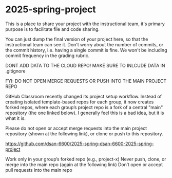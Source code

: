 # 2025-spring-project

This is a place to share your project with the instructional team, it's primary purpose is to facilitate file and code sharing.

You can just dump the final version of your project here, so that the instructional team can see it. Don't worry about the number of commits, or the commit history, i.e. having a single commit is fine. We won't be including commit frequency in the grading rubric.

DONT ADD DATA TO THE CLOUD REPO! MAKE SURE TO INLCUDE DATA IN .gitignore 

FYI: DO NOT OPEN MERGE REQUESTS OR PUSH INTO THE MAIN PROJECT REPO

GitHub Classroom recently changed its project setup workflow. Instead of creating isolated template-based repos for each group, it now creates forked repos, where each group’s project repo is a fork of a central "main" repository (the one linked below). I generally feel this is a bad idea, but it is what it is.

Please do not open or accept merge requests into the main project repository (shown at the following link), or clone or push to this repository. 

https://github.com/dsan-6600/2025-spring-dsan-6600-2025-spring-project

Work only in your group’s forked repo (e.g., project-x)
Never push, clone, or merge into the main repo (again at the following link)
Don’t open or accept pull requests into the main repo
